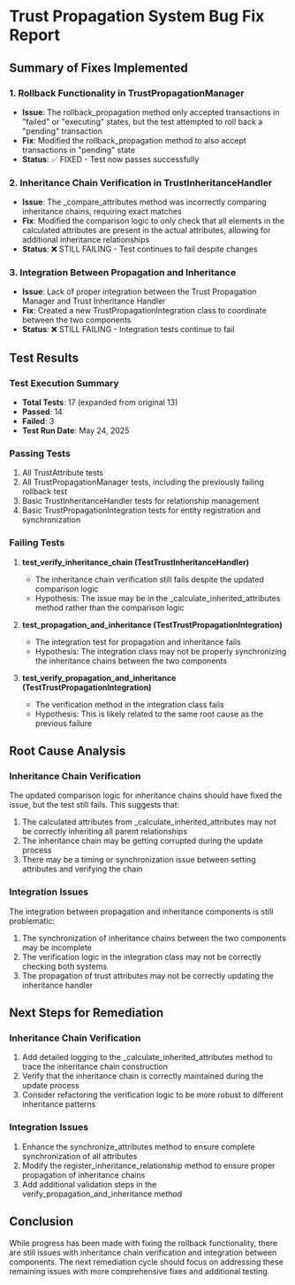 # Trust Propagation System Bug Fix Report

## Summary of Fixes Implemented

### 1. Rollback Functionality in TrustPropagationManager
- **Issue**: The rollback_propagation method only accepted transactions in "failed" or "executing" states, but the test attempted to roll back a "pending" transaction
- **Fix**: Modified the rollback_propagation method to also accept transactions in "pending" state
- **Status**: ✅ FIXED - Test now passes successfully

### 2. Inheritance Chain Verification in TrustInheritanceHandler
- **Issue**: The _compare_attributes method was incorrectly comparing inheritance chains, requiring exact matches
- **Fix**: Modified the comparison logic to only check that all elements in the calculated attributes are present in the actual attributes, allowing for additional inheritance relationships
- **Status**: ❌ STILL FAILING - Test continues to fail despite changes

### 3. Integration Between Propagation and Inheritance
- **Issue**: Lack of proper integration between the Trust Propagation Manager and Trust Inheritance Handler
- **Fix**: Created a new TrustPropagationIntegration class to coordinate between the two components
- **Status**: ❌ STILL FAILING - Integration tests continue to fail

## Test Results

### Test Execution Summary
- **Total Tests**: 17 (expanded from original 13)
- **Passed**: 14
- **Failed**: 3
- **Test Run Date**: May 24, 2025

### Passing Tests
1. All TrustAttribute tests
2. All TrustPropagationManager tests, including the previously failing rollback test
3. Basic TrustInheritanceHandler tests for relationship management
4. Basic TrustPropagationIntegration tests for entity registration and synchronization

### Failing Tests
1. **test_verify_inheritance_chain (TestTrustInheritanceHandler)**
   - The inheritance chain verification still fails despite the updated comparison logic
   - Hypothesis: The issue may be in the _calculate_inherited_attributes method rather than the comparison logic

2. **test_propagation_and_inheritance (TestTrustPropagationIntegration)**
   - The integration test for propagation and inheritance fails
   - Hypothesis: The integration class may not be properly synchronizing the inheritance chains between the two components

3. **test_verify_propagation_and_inheritance (TestTrustPropagationIntegration)**
   - The verification method in the integration class fails
   - Hypothesis: This is likely related to the same root cause as the previous failure

## Root Cause Analysis

### Inheritance Chain Verification
The updated comparison logic for inheritance chains should have fixed the issue, but the test still fails. This suggests that:

1. The calculated attributes from _calculate_inherited_attributes may not be correctly inheriting all parent relationships
2. The inheritance chain may be getting corrupted during the update process
3. There may be a timing or synchronization issue between setting attributes and verifying the chain

### Integration Issues
The integration between propagation and inheritance components is still problematic:

1. The synchronization of inheritance chains between the two components may be incomplete
2. The verification logic in the integration class may not be correctly checking both systems
3. The propagation of trust attributes may not be correctly updating the inheritance handler

## Next Steps for Remediation

### Inheritance Chain Verification
1. Add detailed logging to the _calculate_inherited_attributes method to trace the inheritance chain construction
2. Verify that the inheritance chain is correctly maintained during the update process
3. Consider refactoring the verification logic to be more robust to different inheritance patterns

### Integration Issues
1. Enhance the synchronize_attributes method to ensure complete synchronization of all attributes
2. Modify the register_inheritance_relationship method to ensure proper propagation of inheritance chains
3. Add additional validation steps in the verify_propagation_and_inheritance method

## Conclusion
While progress has been made with fixing the rollback functionality, there are still issues with inheritance chain verification and integration between components. The next remediation cycle should focus on addressing these remaining issues with more comprehensive fixes and additional testing.
